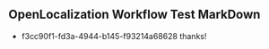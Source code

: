 ## OpenLocalization Workflow Test MarkDown
* f3cc90f1-fd3a-4944-b145-f93214a68628 thanks!

<!--HONumber=Jul16_HO3-->


